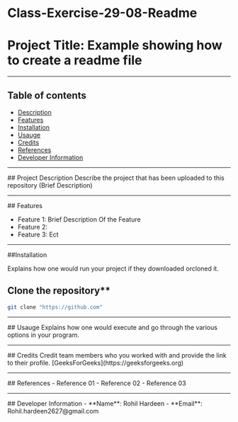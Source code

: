 # Class-Exercise-29-08-Readme
# Project Title: Example showing how to create a readme file

---

## Table of contents
 - [Description](#description)
 - [Features](#Features)
 - [Installation](#Installation)
-  [Usauge](#Usauge)
-  [Credits](#Credits)
-  [References](#References)
 - [Developer Information](#Developer_Information)
---

<a name = "description">
## Project Description
Describe the project that has been uploaded to this repository (Brief Description)

---

<a  name ="Features">
## Features

- Feature 1: Brief Description Of the Feature
- Feature 2:
- Feature 3: Ect

---

<a  name ="Installation">
##Installation

Explains how one would run your project if they downloaded orcloned it.

## Clone the repository**
```bash
git clone "https://github.com"

```

---

<a  name ="Usauge">
## Usauge
Explains how one would execute and go through the various options in your program.

---

<a  name ="Creditss">
## Credits
Credit team members who you worked with and provide the link to their profile.
[GeeksForGeeks](https://geeksforgeeks.org)

---

<a  name ="References">
## References
- Reference 01
- Reference 02
- Reference 03

  ---

<a  name ="Developer_Information">
  ## Developer Information
  - **Name**: Rohil Hardeen
  - **Email**: Rohil.hardeen2627@gmail.com
